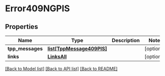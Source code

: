 # Error409NGPIS

## Properties
Name | Type | Description | Notes
------------ | ------------- | ------------- | -------------
**tpp_messages** | [**list[TppMessage409PIS]**](TppMessage409PIS.md) |  | [optional] 
**links** | [**LinksAll**](LinksAll.md) |  | [optional] 

[[Back to Model list]](../README.md#documentation-for-models) [[Back to API list]](../README.md#documentation-for-api-endpoints) [[Back to README]](../README.md)

